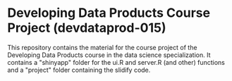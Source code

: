 # Developing Data Products Course Project (devdataprod-015)

This repository contains the material for the course project of the Developing Data Products course in the data science specialization. It contains a "shinyapp" folder for the ui.R and server.R (and other) functions and a "project" folder containing the slidify code.
